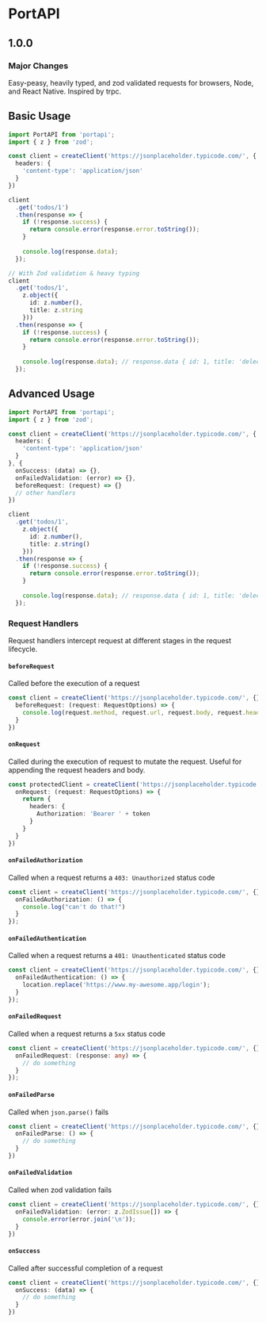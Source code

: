 # PortAPI

## 1.0.0

### Major Changes


Easy-peasy, heavily typed, and zod validated requests for browsers, Node, and React Native. Inspired by trpc.


## Basic Usage


```typescript
import PortAPI from 'portapi';
import { z } from 'zod';

const client = createClient('https://jsonplaceholder.typicode.com/', {
  headers: {
    'content-type': 'application/json'
  }
})

client
  .get('todos/1')
  .then(response => {
    if (!response.success) {
      return console.error(response.error.toString());
    }
    
    console.log(response.data); 
  });

// With Zod validation & heavy typing
client
  .get('todos/1',
    z.object({
      id: z.number(),
      title: z.string
    }))
  .then(response => {
    if (!response.success) {
      return console.error(response.error.toString());
    }
    
    console.log(response.data); // response.data { id: 1, title: 'delectus aut aute' }
  });
```

## Advanced Usage

```typescript
import PortAPI from 'portapi';
import { z } from 'zod';

const client = createClient('https://jsonplaceholder.typicode.com/', {
  headers: {
    'content-type': 'application/json'
  }
}, {
  onSuccess: (data) => {},
  onFailedValidation: (error) => {},
  beforeRequest: (request) => {}
  // other handlers
})

client
  .get('todos/1', 
    z.object({ 
      id: z.number(), 
      title: z.string() 
    }))
  .then(response => {
    if (!response.success) {
      return console.error(response.error.toString());
    }
    
    console.log(response.data); // response.data { id: 1, title: 'delectus aut aute' }
  });
```

### Request Handlers

Request handlers intercept request at different stages in the request lifecycle.

#### `beforeRequest`
Called before the execution of a request

```typescript
const client = createClient('https://jsonplaceholder.typicode.com/', {}, {
  beforeRequest: (request: RequestOptions) => {
    console.log(request.method, request.url, request.body, request.headers)
  }
})
```

#### `onRequest`
Called during the execution of request to mutate the request. Useful for appending the request headers and body.

```typescript
const protectedClient = createClient('https://jsonplaceholder.typicode.com/', {}, {
  onRequest: (request: RequestOptions) => {
    return {
      headers: {
        Authorization: 'Bearer ' + token
      }
    }
  }
})
```

#### `onFailedAuthorization`
Called when a request returns a `403: Unauthorized` status code

```typescript
const client = createClient('https://jsonplaceholder.typicode.com/', {}, {
  onFailedAuthorization: () => {
    console.log("can't do that!")
  }
});
```

#### `onFailedAuthentication`
Called when a request returns a `401: Unauthenticated` status code

```typescript
const client = createClient('https://jsonplaceholder.typicode.com/', {}, {
  onFailedAuthentication: () => {
    location.replace('https://www.my-awesome.app/login');
  }
});
```

#### `onFailedRequest`
Called when a request returns a `5xx` status code 

```typescript
const client = createClient('https://jsonplaceholder.typicode.com/', {}, {
  onFailedRequest: (response: any) => {
    // do something
  }
});
```

#### `onFailedParse`
Called when `json.parse()` fails

```typescript
const client = createClient('https://jsonplaceholder.typicode.com/', {}, {
  onFailedParse: () => {
    // do something
  }
})
```

#### `onFailedValidation`
Called when zod validation fails

```typescript
const client = createClient('https://jsonplaceholder.typicode.com/', {}, {
  onFailedValidation: (error: z.ZodIssue[]) => {
    console.error(error.join('\n'));
  }
})
```

#### `onSuccess`
Called after successful completion of a request

```typescript
const client = createClient('https://jsonplaceholder.typicode.com/', {}, {
  onSuccess: (data) => {
    // do something
  }
})
```
